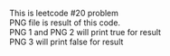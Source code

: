 This is leetcode #20 problem<br>
PNG file is result of this code.<br>
PNG 1 and PNG 2 will print true for result<br>
PNG 3 will print false for result<br>
